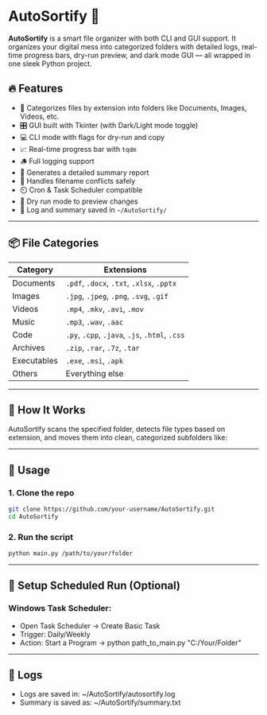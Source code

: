 # AutoSortify 🚀

**AutoSortify** is a smart file organizer with both CLI and GUI support. It organizes your digital mess into categorized folders with detailed logs, real-time progress bars, dry-run preview, and dark mode GUI — all wrapped in one sleek Python project.

## 🔥 Features

- 📁 Categorizes files by extension into folders like Documents, Images, Videos, etc.
- 🎛️ GUI built with Tkinter (with Dark/Light mode toggle)
- 💻 CLI mode with flags for dry-run and copy
- 📈 Real-time progress bar with `tqdm`
- 🪵 Full logging support
- 🧾 Generates a detailed summary report
- 🔐 Handles filename conflicts safely
- ⏲️ Cron & Task Scheduler compatible
- 🧪 Dry run mode to preview changes
- 💾 Log and summary saved in `~/AutoSortify/`
---

## 📦 File Categories

| Category     | Extensions                                        |
|--------------|---------------------------------------------------|
| Documents    | `.pdf`, `.docx`, `.txt`, `.xlsx`, `.pptx`         |
| Images       | `.jpg`, `.jpeg`, `.png`, `.svg`, `.gif`           |
| Videos       | `.mp4`, `.mkv`, `.avi`, `.mov`                    |
| Music        | `.mp3`, `.wav`, `.aac`                            |
| Code         | `.py`, `.cpp`, `.java`, `.js`, `.html`, `.css`    |
| Archives     | `.zip`, `.rar`, `.7z`, `.tar`                     |
| Executables  | `.exe`, `.msi`, `.apk`                            |
| Others       | Everything else                                   |

---

## 🧠 How It Works

AutoSortify scans the specified folder, detects file types based on extension, and moves them into clean, categorized subfolders like:

---

## 📌 Usage

### 1. Clone the repo

```bash
git clone https://github.com/your-username/AutoSortify.git
cd AutoSortify
```
### 2. Run the script

```bash
python main.py /path/to/your/folder
```
---

## 📅 Setup Scheduled Run (Optional)
### Windows Task Scheduler:
- Open Task Scheduler → Create Basic Task
- Trigger: Daily/Weekly
- Action: Start a Program → python path_to_main.py "C:/Your/Folder"

---

## 📄 Logs
- Logs are saved in: ~/AutoSortify/autosortify.log
- Summary is saved as: ~/AutoSortify/summary.txt






